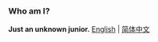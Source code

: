 ### Who am I?
**Just an unknown junior.**
[English](https://github.com/HoleHolo/HoleHolo/blob/main/README.md) | [简体中文](https://github.com/HoleHolo/HoleHolo/blob/main/README-zh-CN.md)

